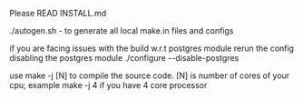 Please READ INSTALL.md

./autogen.sh - to generate all local make.in files and configs

if you are facing issues with the build w.r.t postgres module rerun the config disabling the postgres module
./configure --disable-postgres

use make -j [N] to compile the source code. [N] is number of cores of your cpu; example make -j 4 if you have 4 core processor 